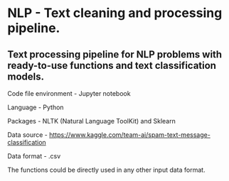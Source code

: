 # NLP - Text cleaning and processing pipeline.

## Text processing pipeline for NLP problems with ready-to-use functions and text classification models.
Code file environment - Jupyter notebook

Language - Python

Packages - NLTK (Natural Language ToolKit) and Sklearn

Data source - https://www.kaggle.com/team-ai/spam-text-message-classification

Data format - .csv

The functions could be directly used in any other input data format.